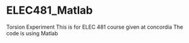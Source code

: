 # ELEC481_Matlab

Torsion Experiment
This is for ELEC 481 course given at concordia 
The code is using Matlab
